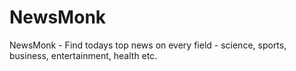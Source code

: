 # NewsMonk
NewsMonk -  Find todays top news on every field - science, sports, business, entertainment, health etc. 
